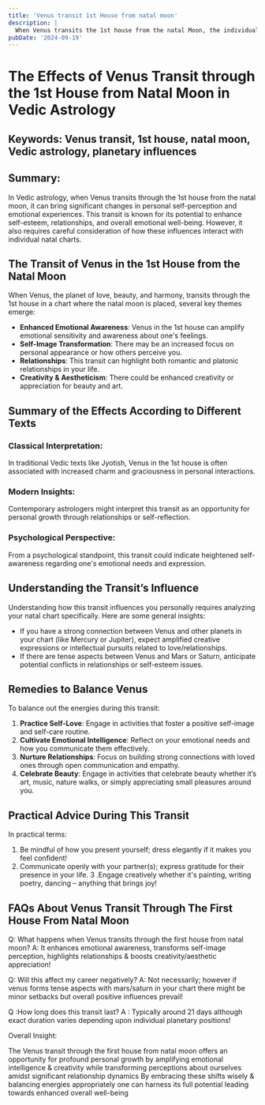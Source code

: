 ```yaml
---
title: 'Venus transit 1st House from natal moon'
description: |
  When Venus transits the 1st house from the natal Moon, the individual experiences financial gains, happiness, and all kinds of sensual pleasures. The period brings material comforts, luxuries, and potential promotions, although there is a risk of indulgence in immoral pursuits.
pubDate: '2024-09-19'
---
```


# The Effects of Venus Transit through the 1st House from Natal Moon in Vedic Astrology

## Keywords: Venus transit, 1st house, natal moon, Vedic astrology, planetary influences

## Summary:
In Vedic astrology, when Venus transits through the 1st house from the natal moon, it can bring significant changes in personal self-perception and emotional experiences. This transit is known for its potential to enhance self-esteem, relationships, and overall emotional well-being. However, it also requires careful consideration of how these influences interact with individual natal charts.

## The Transit of Venus in the 1st House from the Natal Moon

When Venus, the planet of love, beauty, and harmony, transits through the 1st house in a chart where the natal moon is placed, several key themes emerge:

- **Enhanced Emotional Awareness**: Venus in the 1st house can amplify emotional sensitivity and awareness about one's feelings.
- **Self-Image Transformation**: There may be an increased focus on personal appearance or how others perceive you.
- **Relationships**: This transit can highlight both romantic and platonic relationships in your life.
- **Creativity & Aestheticism**: There could be enhanced creativity or appreciation for beauty and art.

## Summary of the Effects According to Different Texts

### Classical Interpretation:
In traditional Vedic texts like Jyotish, Venus in the 1st house is often associated with increased charm and graciousness in personal interactions.

### Modern Insights:
Contemporary astrologers might interpret this transit as an opportunity for personal growth through relationships or self-reflection.

### Psychological Perspective:
From a psychological standpoint, this transit could indicate heightened self-awareness regarding one's emotional needs and expression.

## Understanding the Transit’s Influence

Understanding how this transit influences you personally requires analyzing your natal chart specifically. Here are some general insights:

- If you have a strong connection between Venus and other planets in your chart (like Mercury or Jupiter), expect amplified creative expressions or intellectual pursuits related to love/relationships.
- If there are tense aspects between Venus and Mars or Saturn, anticipate potential conflicts in relationships or self-esteem issues.
  
## Remedies to Balance Venus

To balance out the energies during this transit:

1. **Practice Self-Love**: Engage in activities that foster a positive self-image and self-care routine.
2. **Cultivate Emotional Intelligence**: Reflect on your emotional needs and how you communicate them effectively.
3. **Nurture Relationships**: Focus on building strong connections with loved ones through open communication and empathy.
4. **Celebrate Beauty**: Engage in activities that celebrate beauty whether it’s art, music, nature walks, or simply appreciating small pleasures around you.

## Practical Advice During This Transit

In practical terms:

1. Be mindful of how you present yourself; dress elegantly if it makes you feel confident!
2. Communicate openly with your partner(s); express gratitude for their presence in your life.
3 .Engage creatively whether it's painting, writing poetry, dancing – anything that brings joy!

## FAQs About Venus Transit Through The First House From Natal Moon

Q: What happens when Venus transits through the first house from natal moon?
A: It enhances emotional awareness, transforms self-image perception, highlights relationships & boosts creativity/aesthetic appreciation!

Q: Will this affect my career negatively?
A: Not necessarily; however if venus forms tense aspects with mars/saturn in your chart there might be minor setbacks but overall positive influences prevail!

Q :How long does this transit last?
A : Typically around 21 days although exact duration varies depending upon individual planetary positions!

Overall Insight:

The Venus transit through the first house from natal moon offers an opportunity for profound personal growth by amplifying emotional intelligence & creativity while transforming perceptions about ourselves amidst significant relationship dynamics By embracing these shifts wisely & balancing energies appropriately one can harness its full potential leading towards enhanced overall well-being